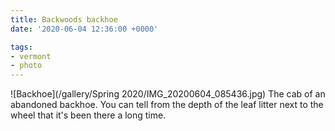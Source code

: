 ```yaml
---
title: Backwoods backhoe
date: '2020-06-04 12:36:00 +0000'

tags:
- vermont
- photo
---
```


![Backhoe](/gallery/Spring 2020/IMG_20200604_085436.jpg)
The cab of an abandoned backhoe.  You can tell from the depth of the leaf
litter next to the wheel that it's been there a long time.
